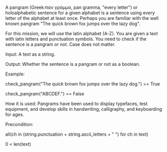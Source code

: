 A pangram (Greek:παν γράμμα, pan gramma, "every letter") or holoalphabetic sentence for a given alphabet is a sentence using every letter of the alphabet at least once. Perhaps you are familiar with the well known pangram "The quick brown fox jumps over the lazy dog".

For this mission, we will use the latin alphabet (A-Z). You are given a text with latin letters and punctuation symbols. You need to check if the sentence is a pangram or not. Case does not matter.

Input: A text as a string.

Output: Whether the sentence is a pangram or not as a boolean.

Example:

check_pangram("The quick brown fox jumps over the lazy dog.") == True

check_pangram("ABCDEF.") == False

How it is used: Pangrams have been used to display typefaces, test equipment, and develop skills in handwriting, calligraphy, and keyboarding for ages.

Precondition:

all(ch in (string.punctuation + string.ascii_letters + " ") for ch in text)

0 < len(text)

